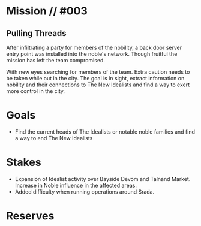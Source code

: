 # Mission // #003
## Pulling Threads

After infiltrating a party for members of the nobility, a back door server entry point was installed into the noble's network. Though fruitful the mission has left the team compromised.

With new eyes searching for members of the team. Extra caution needs to be taken while out in the city. The goal is in sight, extract information on nobility and their connections to The New Idealists and find a way to exert more control in the city.

# Goals
- Find the current heads of The Idealists or notable noble families and find a way to end The New Idealists

# Stakes
- Expansion of Idealist activity over Bayside Devom and Talnand Market. Increase in Noble influence in the affected areas.
- Added difficulty when running operations around Srada.

# Reserves

